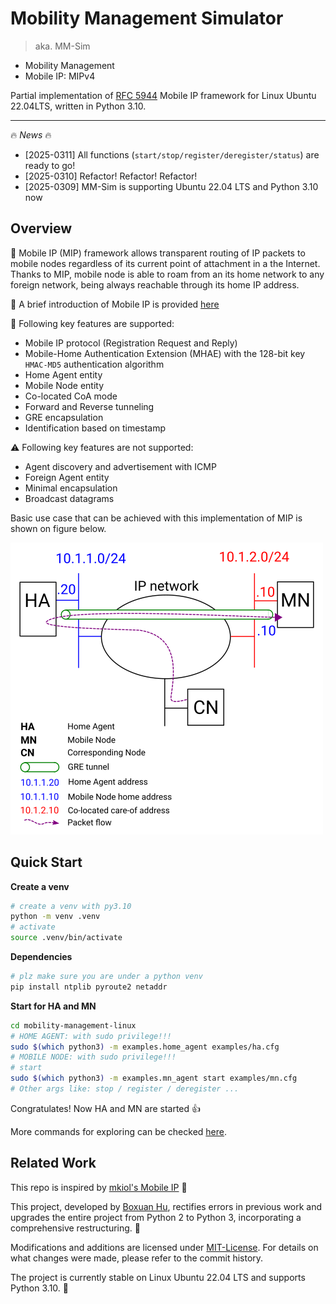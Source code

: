 # Mobility Management Simulator

> aka. MM-Sim

- Mobility Management
- Mobile IP: MIPv4

Partial implementation of [RFC 5944](https://tools.ietf.org/html/rfc5944) Mobile IP framework for Linux Ubuntu 22.04LTS, written in Python 3.10.

---

🔥 *News* 🔥

- [2025-0311] All functions (`start/stop/register/deregister/status`) are ready to go!
- [2025-0310] Refactor! Refactor! Refactor!
- [2025-0309] MM-Sim is supporting Ubuntu 22.04 LTS and Python 3.10 now

## Overview

🚀 Mobile IP (MIP) framework allows transparent routing of IP packets to mobile nodes regardless of its current point of attachment in a the Internet. Thanks to MIP, mobile node is able to roam from an its home network to any foreign network, being always reachable through its home IP address.

🌟 A brief introduction of Mobile IP is provided [here](https://docs.google.com/presentation/d/1uMKtgEIESeQTkul_gu7KrXnIFI3lo5WVHKnhKJMQ3ag/edit?usp=drive_link)

🎉 Following key features are supported:

* Mobile IP protocol (Registration Request and Reply)
* Mobile-Home Authentication Extension (MHAE) with  the 128-bit key `HMAC-MD5` authentication algorithm
* Home Agent entity
* Mobile Node entity
* Co-located CoA mode
* Forward and Reverse tunneling
* GRE encapsulation
* Identification based on timestamp

⚠️ Following key features are not supported:

* Agent discovery and advertisement with ICMP
* Foreign Agent entity
* Minimal encapsulation
* Broadcast datagrams

Basic use case that can be achieved with this implementation of MIP is shown on figure below.

![](./doc/drawing.png)

## Quick Start

**Create a venv**

```sh
# create a venv with py3.10
python -m venv .venv
# activate
source .venv/bin/activate
```

**Dependencies**

```bash
# plz make sure you are under a python venv
pip install ntplib pyroute2 netaddr
```

**Start for HA and MN**

```bash
cd mobility-management-linux
# HOME AGENT: with sudo privilege!!!
sudo $(which python3) -m examples.home_agent examples/ha.cfg
# MOBILE NODE: with sudo privilege!!!
# start
sudo $(which python3) -m examples.mn_agent start examples/mn.cfg
# Other args like: stop / register / deregister ...
```

Congratulates! Now HA and MN are started 👍

More commands for exploring can be checked [here](./examples/README.md).

## Related Work

This repo is inspired by [mkiol's Mobile IP](https://github.com/mkiol/MobileIP) 🫡

This project, developed by [Boxuan Hu](https://bxhu2004.com/), rectifies errors in previous work and upgrades the entire project from Python 2 to Python 3, incorporating a comprehensive restructuring. 🚀

Modifications and additions are licensed under [MIT-License](https://en.wikipedia.org/wiki/MIT_License). For details on what changes were made, please refer to the commit history.

The project is currently stable on Linux Ubuntu 22.04 LTS and supports Python 3.10. 🌟

